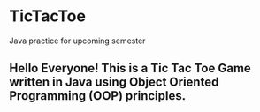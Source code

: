 # TicTacToe
Java practice for upcoming semester

## Hello Everyone! This is a Tic Tac Toe Game written in Java using Object Oriented Programming (OOP) principles. 
